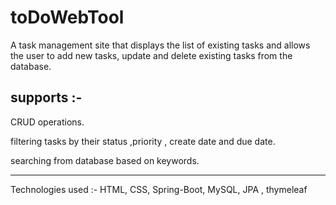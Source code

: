 # toDoWebTool
A task management site that displays the list of existing tasks and allows the user to add new tasks, update and delete existing tasks from the database.

supports :- 
------------------------------------------------------------------
CRUD operations.

filtering tasks by their status ,priority , create date and due date.

searching from database based on keywords.

------------------------------------------------------------------------------
Technologies used :- HTML, CSS, Spring-Boot, MySQL, JPA , thymeleaf
